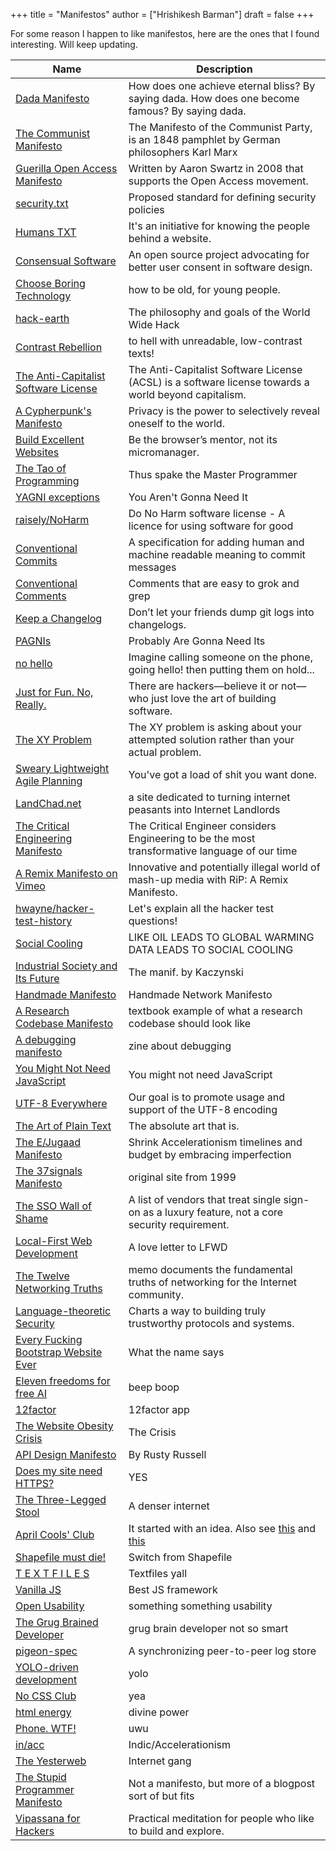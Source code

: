 +++
title = "Manifestos"
author = ["Hrishikesh Barman"]
draft = false
+++

For some reason I happen to like manifestos, here are the ones that I found interesting. Will keep updating.

| Name                                                                                                              | Description                                                                                                                                                                                   |
|-------------------------------------------------------------------------------------------------------------------|-----------------------------------------------------------------------------------------------------------------------------------------------------------------------------------------------|
| [Dada Manifesto](https://en.wikipedia.org/wiki/Dada_Manifesto)                                                    | How does one achieve eternal bliss? By saying dada. How does one become famous? By saying dada.                                                                                               |
| [The Communist Manifesto](https://en.wikipedia.org/wiki/The_Communist_Manifesto)                                  | The Manifesto of the Communist Party, is an 1848 pamphlet by German philosophers Karl Marx                                                                                                    |
| [Guerilla Open Access Manifesto](https://en.wikipedia.org/wiki/Guerilla_Open_Access_Manifesto)                    | Written by Aaron Swartz in 2008 that supports the Open Access movement.                                                                                                                       |
| [security.txt](https://securitytxt.org/)                                                                          | Proposed standard for defining security policies                                                                                                                                              |
| [Humans TXT](https://humanstxt.org/)                                                                              | It's an initiative for knowing the people behind a website.                                                                                                                                   |
| [Consensual Software](https://consensualsoftware.com/)                                                            | An open source project advocating for better user consent in software design.                                                                                                                 |
| [Choose Boring Technology](https://boringtechnology.club/)                                                        | how to be old, for young people.                                                                                                                                                              |
| [hack-earth](https://github.com/hack-earth/manifesto)                                                             | The philosophy and goals of the World Wide Hack                                                                                                                                               |
| [Contrast Rebellion](https://contrastrebellion.com/)                                                              | to hell with unreadable, low-contrast texts!                                                                                                                                                  |
| [The Anti-Capitalist Software License](https://anticapitalist.software/)                                          | The Anti-Capitalist Software License (ACSL) is a software license towards a world beyond capitalism.                                                                                          |
| [A Cypherpunk's Manifesto](https://archive.is/20221110232243/https://what.cd/)                                    | Privacy is the power to selectively reveal oneself to the world.                                                                                                                              |
| [Build Excellent Websites](https://buildexcellentwebsit.es/)                                                      | Be the browser’s mentor, not its micromanager.                                                                                                                                                |
| [The Tao of Programming](https://www.mit.edu/~xela/tao.html)                                                      | Thus spake the Master Programmer                                                                                                                                                              |
| [YAGNI exceptions](https://lukeplant.me.uk/blog/posts/yagni-exceptions/)                                          | You Aren't Gonna Need It                                                                                                                                                                      |
| [raisely/NoHarm](https://github.com/raisely/NoHarm)                                                               | Do No Harm software license - A licence for using software for good                                                                                                                           |
| [Conventional Commits](https://www.conventionalcommits.org/en/v1.0.0/)                                            | A specification for adding human and machine readable meaning to commit messages                                                                                                              |
| [Conventional Comments](https://conventionalcomments.org/)                                                        | Comments that are easy to grok and grep                                                                                                                                                       |
| [Keep a Changelog](https://keepachangelog.com/en/1.0.0/)                                                          | Don’t let your friends dump git logs into changelogs.                                                                                                                                         |
| [PAGNIs](https://simonwillison.net/2021/Jul/1/pagnis/)                                                            | Probably Are Gonna Need Its                                                                                                                                                                   |
| [no hello](https://nohello.net/en/)                                                                               | Imagine calling someone on the phone, going hello! then putting them on hold... ‍                                                                                                              |
| [Just for Fun. No, Really.](https://justforfunnoreally.dev/)                                                      | There are hackers—believe it or not—who just love the art of building software.                                                                                                               |
| [The XY Problem](https://xyproblem.info/)                                                                         | The XY problem is asking about your attempted solution rather than your actual problem.                                                                                                       |
| [Sweary Lightweight Agile Planning](http://slap.pm/)                                                              | You've got a load of shit you want done.                                                                                                                                                      |
| [LandChad.net](https://landchad.net/)                                                                             | a site dedicated to turning internet peasants into Internet Landlords                                                                                                                         |
| [The Critical Engineering Manifesto](https://criticalengineering.org/)                                            | The Critical Engineer considers Engineering to be the most transformative language of our time                                                                                                |
| [A Remix Manifesto on Vimeo](https://vimeo.com/8040182)                                                           | Innovative and potentially illegal world of mash-up media with RiP: A Remix Manifesto.                                                                                                        |
| [hwayne/hacker-test-history](https://github.com/hwayne/hacker-test-history)                                       | Let's explain all the hacker test questions!                                                                                                                                                  |
| [Social Cooling](https://www.socialcooling.com/)                                                                  | LIKE OIL LEADS TO GLOBAL WARMING DATA LEADS TO SOCIAL COOLING                                                                                                                                 |
| [Industrial Society and Its Future](https://theanarchistlibrary.org/library/fc-industrial-society-and-its-future) | The manif. by Kaczynski                                                                                                                                                                       |
| [Handmade Manifesto](https://handmade.network/manifesto)                                                          | Handmade Network Manifesto                                                                                                                                                                    |
| [A Research Codebase Manifesto](https://www.moderndescartes.com/essays/research_code/)                            | textbook example of what a research codebase should look like                                                                                                                                 |
| [A debugging manifesto](https://jvns.ca/blog/2022/12/08/a-debugging-manifesto/)                                   | zine about debugging                                                                                                                                                                          |
| [You Might Not Need JavaScript](http://youmightnotneedjs.com/)                                                    | You might not need JavaScript                                                                                                                                                                 |
| [UTF-8 Everywhere](https://utf8everywhere.org/)                                                                   | Our goal is to promote usage and support of the UTF-8 encoding                                                                                                                                |
| [The Art of Plain Text](https://www.netmeister.org/blog/the-art-of-plain-text.html)                               | The absolute art that is.                                                                                                                                                                     |
| [The E/Jugaad Manifesto](https://ctojunior.substack.com/p/the-ejugaad-manifesto?sd=pf)                            | Shrink Accelerationism timelines and budget by embracing imperfection                                                                                                                         |
| [The 37signals Manifesto](https://1999.37signals.com/)                                                            | original site from 1999                                                                                                                                                                       |
| [The SSO Wall of Shame](https://stopthesso.tax/)                                                                  | A list of vendors that treat single sign-on as a luxury feature, not a core security requirement.                                                                                             |
| [Local-First Web Development](https://localfirstweb.dev/)                                                         | A love letter to LFWD                                                                                                                                                                         |
| [The Twelve Networking Truths](https://www.ietf.org/rfc/rfc1925.txt)                                              | memo documents the fundamental truths of networking for the Internet community.                                                                                                               |
| [Language-theoretic Security](http://langsec.org/)                                                                | Charts a way to building truly trustworthy protocols and systems.                                                                                                                             |
| [Every Fucking Bootstrap Website Ever](https://www.dagusa.com/)                                                   | What the name says                                                                                                                                                                            |
| [Eleven freedoms for free AI](https://elevenfreedoms.org/freedoms/)                                               | beep boop                                                                                                                                                                                     |
| [12factor](https://12factor.net/)                                                                                 | 12factor app                                                                                                                                                                                  |
| [The Website Obesity Crisis](https://idlewords.com/talks/website_obesity.htm)                                     | The Crisis                                                                                                                                                                                    |
| [API Design Manifesto](http://sweng.the-davies.net/Home/rustys-api-design-manifesto)                              | By Rusty Russell                                                                                                                                                                              |
| [Does my site need HTTPS?](https://doesmysiteneedhttps.com/)                                                      | YES                                                                                                                                                                                           |
| [The Three-Legged Stool](https://publicinfrastructure.org/2023/03/29/the-three-legged-stool/)                     | A denser internet                                                                                                                                                                             |
| [April Cools' Club](https://www.aprilcools.club/)                                                                 | It started with an idea. Also see [this](https://blog.benjojo.co.uk/post/evil-bit-RFC3514-real-world-usage) and [this](https://en.wikipedia.org/wiki/April_Fools%27_Day_Request_for_Comments) |
| [Shapefile must die!](http://switchfromshapefile.org/)                                                            | Switch from Shapefile                                                                                                                                                                         |
| [T E X T F I L E S](http://textfiles.com/statement.html)                                                          | Textfiles yall                                                                                                                                                                                |
| [Vanilla JS](http://vanilla-js.com/)                                                                              | Best JS framework                                                                                                                                                                             |
| [Open Usability](https://www.openusability.org/)                                                                  | something something usability                                                                                                                                                                 |
| [The Grug Brained Developer](https://grugbrain.dev/)                                                              | grug brain developer not so smart                                                                                                                                                             |
| [pigeon-spec](https://github.com/PigeonProtocolConsortium/pigeon-spec)                                            | A synchronizing peer-to-peer log store                                                                                                                                                        |
| [YOLO-driven development](https://andersoncardoso.github.io/ydd/)                                                 | yolo                                                                                                                                                                                          |
| [No CSS Club](https://nocss.club/)                                                                                | yea                                                                                                                                                                                           |
| [html energy](https://html.energy/)                                                                               | divine power                                                                                                                                                                                  |
| [Phone. WTF!](https://phone.wtf/)                                                                                 | uwu                                                                                                                                                                                           |
| [in/acc](https://github.com/protosphinx/in/blob/main/The%20IndicAcceleration%20Manifesto.md)                      | Indic/Accelerationism                                                                                                                                                                         |
| [The Yesterweb](https://yesterweb.org/#manifesto)                                                                 | Internet gang                                                                                                                                                                                 |
| [The Stupid Programmer Manifesto](https://hasen.substack.com/p/the-stupid-programmer-manifesto)                   | Not a manifesto, but more of a blogpost sort of but fits                                                                                                                                      |
| [Vipassana for Hackers](https://www.vipassana-for-hackers.org/)                                                   | Practical meditation for people who like to build and explore.                                                                                                                                |
